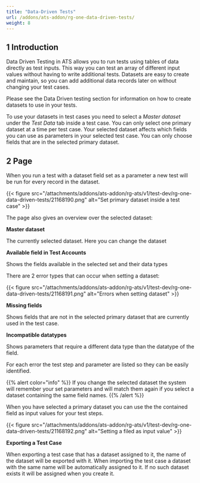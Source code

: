 ```yaml
---
title: "Data-Driven Tests"
url: /addons/ats-addon/rg-one-data-driven-tests/
weight: 8
---
```


## 1 Introduction

Data Driven Testing in ATS allows you to run tests using tables of data directly as test inputs. This way you can test an array of different input values without having to write additional tests. Datasets are easy to create and maintain, so you can add additional data records later on without changing your test cases.

Please see the Data Driven testing section for information on how to create datasets to use in your tests.

To use your datasets in test cases you need to select a *Master dataset* under the *Test Data* tab inside a test case. You can only select one primary dataset at a time per test case. Your selected dataset affects which fields you can use as parameters in your selected test case. You can only choose fields that are in the selected primary dataset.

## 2 Page

When you run a test with a dataset field set as a parameter a new test will be run for every record in the dataset.

{{< figure src="/attachments/addons/ats-addon/rg-ats/v1/test-dev/rg-one-data-driven-tests/21168190.png" alt="Set primary dataset inside a test case" >}}

The page also gives an overview over the selected dataset:

**Master dataset**

The currently selected dataset. Here you can change the dataset

**Available field in Test Accounts**

Shows the fields available in the selected set and their data types

There are 2 error types that can occur when setting a dataset:

{{< figure src="/attachments/addons/ats-addon/rg-ats/v1/test-dev/rg-one-data-driven-tests/21168191.png" alt="Errors when setting dataset" >}}

**Missing fields**

Shows fields that are not in the selected primary dataset that are currently used in the test case.

**Incompatible datatypes**

Shows parameters that require a different data type than the datatype of the field.

For each error the test step and parameter are listed so they can be easily identified.

{{% alert color="info" %}}
If you change the selected dataset the system will remember your set parameters and will match them again if you select a dataset containing the same field names.
{{% /alert %}}

When you have selected a primary dataset you can use the the contained field as input values for your test steps.

{{< figure src="/attachments/addons/ats-addon/rg-ats/v1/test-dev/rg-one-data-driven-tests/21168192.png" alt="Setting a filed as input value" >}}

**Exporting a Test Case**

When exporting a test case that has a dataset assigned to it, the name of the dataset will be exported with it. When importing the test case a dataset with the same name will be automatically assigned to it. If no such dataset exists it will be assigned when you create it.
